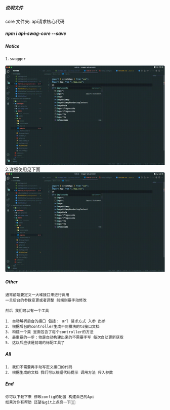 ##### 说明文件
  core 文件夹: api请求核心代码
##### npm i api-swag-core --save

##### Notice

    1.swagger
![例子](https://raw.githubusercontent.com/stogefei/swagger-api-generator/master/api-demo.gif)
    2.详细使用见下面
![例子](https://raw.githubusercontent.com/stogefei/swagger-api-generator/master/api-demo.gif)
    
##### Other

    通常前端要定义一大堆接口来进行调用
    一旦后台的参数变更或者调整 前端则要手动修改

    然后 我们可以有一个工具 

    1. 自动解析后台的接口 包括： url 请求方式 入参 出参 
    2. 根据后台的controller生成不同模块的ts接口文档
    3. 构建一个类 里面包含了每个controller的方法
    4. 最重要的一步：他是自动构建出来的不需要手写 每次自动更新获取
    5. 这以后应该是前端的标配工具了
##### All

    1. 我们不需要再手动写定义接口的代码
    2. 根据生成的文档 我们可以根据代码提示 调用方法 传入参数
##### End
    你可以下载下来 修改config的配置 构建自己的Api
    如果对你有帮助 还望在git上点亮一下🌟🌟